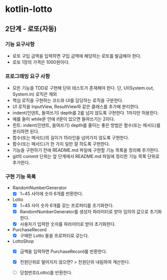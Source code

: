 # kotlin-lotto

## 2단계 - 로또(자동)
### 기능 요구사항
- 로또 구입 금액을 입력하면 구입 금액에 해당하는 로또를 발급해야 한다.
- 로또 1장의 가격은 1000원이다.
### 프로그래밍 요구 사항
- 모든 기능을 TDD로 구현해 단위 테스트가 존재해야 한다. 단, UI(System.out, System.in) 로직은 제외
- 핵심 로직을 구현하는 코드와 UI를 담당하는 로직을 구분한다.
- UI 로직을 InputView, ResultView와 같은 클래스를 추가해 분리한다.
- indent(인덴트, 들여쓰기) depth를 2를 넘지 않도록 구현한다. 1까지만 허용한다.
- 예를 들어 while문 안에 if문이 있으면 들여쓰기는 2이다.
- 힌트: indent(인덴트, 들여쓰기) depth를 줄이는 좋은 방법은 함수(또는 메서드)를 분리하면 된다.
- 함수(또는 메서드)의 길이가 15라인을 넘어가지 않도록 구현한다.
- 함수(또는 메서드)가 한 가지 일만 잘 하도록 구현한다.
- 기능을 구현하기 전에 README.md 파일에 구현할 기능 목록을 정리해 추가한다.
- git의 commit 단위는 앞 단계에서 README.md 파일에 정리한 기능 목록 단위로 추가한다.


### 구현 기능 목록
- RandomNumberGenerator
  - [x] 1~45 사이에 숫자 6개를 반환한다.
- Lotto
  - [x] 1~45 사이 숫자 6개를 갖는 프로퍼티를 초기화한다.
  - [x] RandomNumberGenerator를 생성자 파라미터로 받아 임의의 값으로 초기화한다.
  - [x] 사용자가 입력한 숫자를 파라미터로 받아 초기화한다.
- PurchaseRecord
  - [x] 구매한 Lotto 들을 프로퍼티로 갖는다.
- LottoShop
  - [x] 금액을 입력하면 PurchaseRecord를 반환한다.
  - [x] 천원단위로 떨어지지 않으면? > 천원단위 내림하여 계산한다.
  - [ ] 당첨번호(Lotto)를 반환한다.

